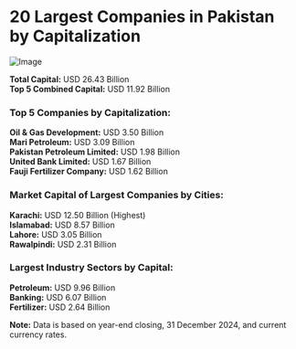 # 20 Largest Companies in Pakistan by Capitalization

![Image](https://github.com/user-attachments/assets/d7e96d64-6c06-4150-bce4-65c83aecde6d)


**Total Capital:** USD 26.43 Billion    
**Top 5 Combined Capital:** USD 11.92 Billion

### Top 5 Companies by Capitalization:
**Oil & Gas Development:** USD 3.50 Billion  
**Mari Petroleum:** USD 3.09 Billion    
**Pakistan Petroleum Limited:** USD 1.98 Billion    
**United Bank Limited:** USD 1.67 Billion   
**Fauji Fertilizer Company:** USD 1.62 Billion  
### Market Capital of Largest Companies by Cities:
**Karachi:** USD 12.50 Billion  (Highest)   
**Islamabad:** USD 8.57 Billion     
**Lahore:** USD 3.05 Billion    
**Rawalpindi:** USD 2.31 Billion    

### Largest Industry Sectors by Capital:
**Petroleum:** USD 9.96 Billion     
**Banking:** USD 6.07 Billion       
**Fertilizer:** USD 2.64 Billion

**Note:** Data is based on year-end closing, 31 December 2024, and current currency rates.
